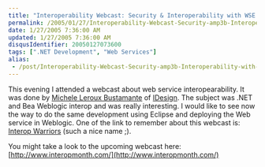 ```yaml
---
title: "Interoperability Webcast: Security & Interoperability with WSE 2.0, WebLogic and Axis (Level 300)."
permalink: /2005/01/27/Interoperability-Webcast-Security-amp3b-Interoperability-with-WSE-20-WebLogic-and-Axis-(Level-300)/
date: 1/27/2005 7:36:00 AM
updated: 1/27/2005 7:36:00 AM
disqusIdentifier: 20050127073600
tags: [".NET Development", "Web Services"]
alias:
 - /post/Interoperability-Webcast-Security-amp3b-Interoperability-with-WSE-20-WebLogic-and-Axis-(Level-300).aspx/index.html
---
```




This evening I attended a webcast about web service 
interopearability. It was done by [Michele 
Leroux Bustamante](http://www.dasblonde.net/) of [IDesign](http://www.idesign.net/idesign/DesktopDefault.aspx). The 
subject was .NET and Bea Weblogic interop and was really interesting. I would 
like to see now the way to do the same development using Eclipse and deploying 
the Web service in Weblogic. One of the link to remember about this webcast is: 
[Interop Warriors](http://www.interopwarriors.com/) (such a nice 
name ;).
<!-- more -->

You might take a look to the upcoming webcast here: [http://www.interopmonth.com/](http://www.interopmonth.com/)

